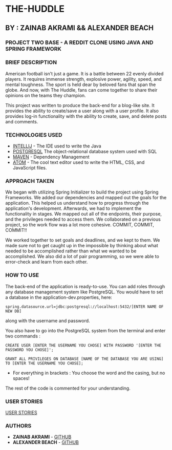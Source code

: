 # THE-HUDDLE

## BY : ZAINAB AKRAMI && ALEXANDER BEACH  

### PROJECT TWO BASE - A REDDIT CLONE USING JAVA AND SPRING FRAMEWORK

### BRIEF DESCRIPTION

American football isn’t just a game. It is a battle between 22 evenly divided players. It requires immense strength, explosive power, agility, speed, and mental toughness. The sport is held dear by beloved fans that span the globe. And now, with The Huddle, fans can come together to share their opinions on the teams they champion.


This project was written to produce the back-end for a blog-like site. It provides the ability to create/save a user along with a user profile. It also provides log-in functionality with the ability to create, save, and delete posts and comments.


### TECHNOLOGIES USED
* [INTELLIJ](https://www.jetbrains.com/idea/) - The IDE used to write the Java
* [POSTGRESQL](https://www.postgresql.org) The object-relational database system used with SQL
* [MAVEN](https://maven.apache.org/) - Dependency Management 
* [ATOM](https://atom.io) - The cool text editor used to write the HTML, CSS, and JavaScript files.

### APPROACH TAKEN
We began with utilizing Spring Initializer to build the project using Spring Frameworks. We added our dependencies and mapped out the goals for the application. This helped us understand how to progress through the application's development. Afterwards, we had to implement the functionality in stages. We mapped out all of the endpoints, their purpose, and the privileges needed to access them. We collaborated on a previous project, so the work flow was a lot more cohesive. COMMIT, COMMIT, COMMIT!!

We worked together to set goals and deadlines, and we kept to them. We made sure not to get caught up in the impossible by thinking about what needed to be accomplished rather than what we wanted to be accomplished. We also did a lot of pair programming, so we were able to error-check and learn from each other.

### HOW TO USE
The back-end of the application is ready-to-use. You can add roles through any database management system like PostgreSQL. You would have to set a database in the application-dev.properties, here:
```
spring.datasource.url=jdbc:postgresql://localhost:5432/[ENTER NAME OF NEW DB]
```
along with the username and password. 

You also have to go into the PostgreSQL system from the terminal and enter two commands :
```
CREATE USER [ENTER THE USERNAME YOU CHOSE] WITH PASSWORD '[ENTER THE PASSWORD YOU CHOSE]';
```
```
GRANT ALL PRIVILEGES ON DATABASE [NAME OF THE DATABASE YOU ARE USING] TO [ENTER THE USERNAME YOU CHOSE];
```
* For everything in brackets : You choose the word and the casing, but no spaces!

The rest of the code is commented for your understanding.

### USER STORIES
[USER STORIES](https://docs.google.com/document/d/1tQ0M42U-i7CZ78qQF0Fsv2D8o2_AJXg62cdJCH9b0bQ/edit?usp=sharing)


### AUTHORS
* **ZAINAB AKRAMI** - [GITHUB](https://github.com/zainab21)
* **ALEXANDER BEACH** - [GITHUB](https://github.com/MrAlexBeach)

